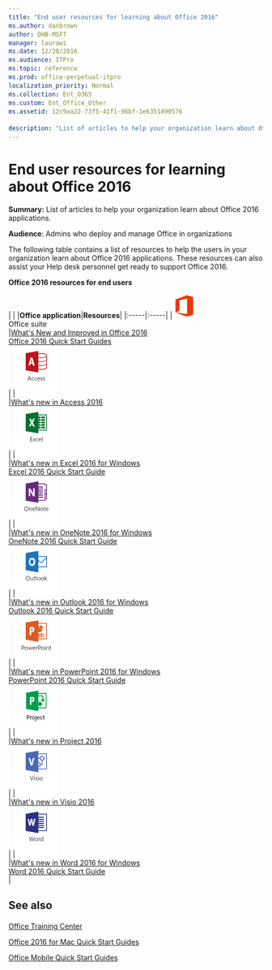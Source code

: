 ```yaml
---
title: "End user resources for learning about Office 2016"
ms.author: danbrown
author: DHB-MSFT
manager: laurawi
ms.date: 12/20/2016
ms.audience: ITPro
ms.topic: reference
ms.prod: office-perpetual-itpro
localization_priority: Normal
ms.collection: Ent_O365
ms.custom: Ent_Office_Other
ms.assetid: 12c9aa22-73f5-41f1-98bf-1e6351890576

description: "List of articles to help your organization learn about Office 2016 applications."
---
```


# End user resources for learning about Office 2016

 **Summary:** List of articles to help your organization learn about Office 2016 applications. 
  
 **Audience**: Admins who deploy and manage Office in organizations
  
The following table contains a list of resources to help the users in your organization learn about Office 2016 applications. These resources can also assist your Help desk personnel get ready to support Office 2016.
  
**Office 2016 resources for end users**

|
|
|**Office application**|**Resources**|
|:-----|:-----|
|![Office 2016](../images/4f8983cd-8ddc-4de4-8766-6c5e38f82203.png)           <br/>  Office suite  <br/> |[What's New and Improved in Office 2016](https://support.office.com/article/95c8d81d-08ba-42c1-914f-bca4603e1426) <br/> [Office 2016 Quick Start Guides](https://support.office.com/article/25f909da-3e76-443d-94f4-6cdf7dedc51e) <br/> |
|![Access 2016](../images/b82bcee9-641b-4d3b-b889-574a97097e2a.png)           <br/> |[What's new in Access 2016](https://support.office.com/article/76454345-f85d-47af-ace1-98a456cb3496) <br/> |
|![Excel 2016](../images/24fd7f5b-d8fa-4ade-b8a2-1e62dcaecd8d.png)           <br/> |[What's new in Excel 2016 for Windows](https://support.office.com/article/5fdb9208-ff33-45b6-9e08-1f5cdb3a6c73) <br/> [Excel 2016 Quick Start Guide](https://support.office.com/article/25f909da-3e76-443d-94f4-6cdf7dedc51e) <br/> |
|![OneNote 2016](../images/38752bdd-d747-4e53-a4fc-558c5650e45c.png)           <br/> |[What's new in OneNote 2016 for Windows](https://support.office.com/article/46ac4be4-8907-404e-8380-bc00921b264f) <br/> [OneNote 2016 Quick Start Guide](https://support.office.com/article/25f909da-3e76-443d-94f4-6cdf7dedc51e) <br/> |
|![Outlook 2016](../images/90bf4e2a-a399-4d70-9dcf-c406262c89cd.png)           <br/> |[What's new in Outlook 2016 for Windows](https://support.office.com/article/51c81e7a-de25-4a34-a7fe-bd79f8e48647) <br/> [Outlook 2016 Quick Start Guide](https://support.office.com/article/25f909da-3e76-443d-94f4-6cdf7dedc51e) <br/> |
|![PowerPoint 2016](../images/0e133c00-4731-486e-ae50-d38e77a5ed7c.png)           <br/> |[What's new in PowerPoint 2016 for Windows](https://support.office.com/article/e8ef980c-5b12-4fff-ae3f-0819e6a21a1f) <br/> [PowerPoint 2016 Quick Start Guide](https://support.office.com/article/25f909da-3e76-443d-94f4-6cdf7dedc51e) <br/> |
|![Project 2016](../images/c53dc0f7-4bb2-47de-9c28-6a06da0da421.png)           <br/> |[What's new in Project 2016](https://support.office.com/article/111bcaf9-bc27-4c15-80e6-85e726307520) <br/> |
|![Visio 2016](../images/0a906879-96e4-4941-9ce8-f8995e231e00.png)           <br/> |[What's new in Visio 2016](https://support.office.com/article/798f4f39-2833-486b-9ae9-55162672102e) <br/> |
|![Word 2016](../images/13463652-27ca-43b4-9706-40d0e86f6b1a.png)           <br/> |[What's new in Word 2016 for Windows](https://support.office.com/article/4219dfb5-23fc-4853-95aa-b13a674a6670) <br/> [Word 2016 Quick Start Guide](https://support.office.com/article/25f909da-3e76-443d-94f4-6cdf7dedc51e) <br/> |
   
## See also

#### 

[Office Training Center](https://office.com/training)
  
[Office 2016 for Mac Quick Start Guides](https://support.office.com/en-US/article/Office-2016-for-Mac-Quick-Start-Guides-5bccb480-0e5b-4b51-b072-66d3793ccad8)
  
[Office Mobile Quick Start Guides](https://support.office.com/article/c957c048-00fa-4793-8b40-4f564f9d58c6)

